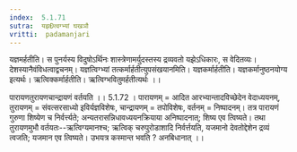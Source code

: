 ```yaml
---
index:  5.1.71
sutra:  यझÐत्वग्भ्यां घखञौ
vritti:  padamanjari
---
```


यज्ञमर्हतीति। स पुनर्यस्य विदुषोऽर्थिनः शास्त्रेणामर्युदस्तस्य द्रव्यवतो यझेऽधिकारः, स वेदितव्यः। देशस्यानैवंविधत्वाद्वचनम्। 
यज्ञत्विग्भ्यां तत्कर्मार्हतीत्युपसंखयानमिति। यज्ञकर्मार्हतीति। यज्ञकर्मानुष्ठनयोग्य इत्यर्थः। ऋत्विक्कर्मार्हतीति। ऋत्विग्भवितुमर्हतीत्यर्थः ।।

पारायणतुरायणचान्द्रायणं वर्तयति ।। 5.1.72 ।
पारायणम् = आदित आरभ्यान्तादविच्छेदेन वेदाध्ययनम्, तुरायणम् = संवत्सरसाध्यो इविर्यज्ञविशेषः, चान्द्रायणम् = तपोविशेषः, वर्तनम् = निष्पादनम्। तत्र पारायणं गुरुणा शिष्येण च निर्वर्त्त्यते; अन्यतरासन्निधावध्ययनक्रियाया अनिष्पादनात्; शिष्य एव त्विष्यते। तथा तुरायणमुभौ वर्तयतः--ऋत्विग्यमानश्च; ऋत्विक् चरुपुरोडाशादि निर्वर्त्तयति, यजमानो देवतोद्देशेन द्रव्यं त्वजति; यजमान एव त्विष्यते। उभयत्र कस्मान्त भवति ? अनबिधानात् ।।

